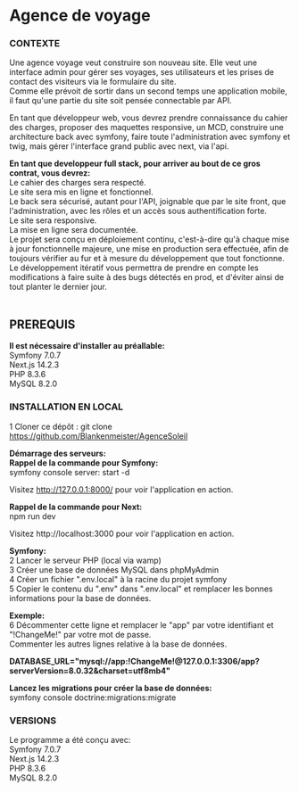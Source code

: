 # Agence de voyage  

### CONTEXTE  
Une agence voyage veut construire son nouveau site. Elle veut une interface admin pour gérer ses voyages, ses utilisateurs et les prises de contact des visiteurs via le formulaire du site.  
Comme elle prévoit de sortir dans un second temps une application mobile, il faut qu'une partie du site soit pensée connectable par API.  

En tant que développeur web, vous devrez prendre connaissance du cahier des charges,   proposer des maquettes responsive, un MCD, construire une architecture back avec   symfony, faire toute l'administration avec symfony et twig, mais gérer l'interface grand public avec next, via l'api.  

**En tant que developpeur full stack, pour arriver au bout de ce gros contrat, vous devrez:**    
Le cahier des charges sera respecté.  
Le site sera mis en ligne et fonctionnel.  
Le back sera sécurisé, autant pour l'API, joignable que par le site front,   que l'administration, avec les rôles et un accès sous authentification forte.  
Le site sera responsive.  
La mise en ligne sera documentée.  
Le projet sera conçu en déploiement continu, c'est-à-dire qu'à chaque mise à jour   fonctionnelle majeure, une mise en production sera effectuée, afin de toujours vérifier au fur et à mesure du développement que tout fonctionne.  
Le développement itératif vous permettra de prendre en compte les modifications à faire suite à des bugs détectés en prod, et d'éviter ainsi de tout planter le dernier jour.    
​
## PREREQUIS
**Il est nécessaire d'installer au préallable:**  
Symfony 7.0.7  
Next.js 14.2.3  
PHP 8.3.6     
MySQL 8.2.0  


### INSTALLATION EN LOCAL
1 Cloner ce dépôt : git clone https://github.com/Blankenmeister/AgenceSoleil    
 
**Démarrage des serveurs:**  
**Rappel de la commande pour Symfony:**  
symfony console server: start -d  

Visitez http://127.0.0.1:8000/ pour voir l'application en action.  

**Rappel de la commande pour Next:**  
npm run dev  

Visitez http://localhost:3000 pour voir l'application en action.  

**Symfony:**  
2 Lancer le serveur PHP (local via wamp)  
3 Créer une base de données MySQL dans phpMyAdmin   
4 Créer un fichier ".env.local" à la racine du projet symfony  
5 Copier le contenu du ".env" dans ".env.local" et remplacer les bonnes informations pour la base de données.  

**Exemple:**  
6 Décommenter cette ligne et remplacer le "app" par votre identifiant et "!ChangeMe!" par votre mot de passe.  
Commenter les autres lignes relative à la base de données.  

**DATABASE_URL="mysql://app:!ChangeMe!@127.0.0.1:3306/app?serverVersion=8.0.32&charset=utf8mb4"**  

**Lancez les migrations pour créer la base de données:**  
symfony console doctrine:migrations:migrate  
 

### VERSIONS
Le programme a été conçu avec:    
Symfony 7.0.7  
Next.js 14.2.3  
PHP 8.3.6    
MySQL 8.2.0   


